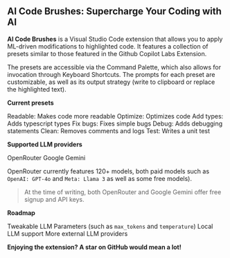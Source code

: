 ## AI Code Brushes: Supercharge Your Coding with AI

**AI Code Brushes** is a Visual Studio Code extension that allows you to apply ML-driven modifications to highlighted code. It features a collection of presets similar to those featured in the Github Copilot Labs Extension.

The presets are accessible via the Command Palette, which also allows for invocation through Keyboard Shortcuts. The prompts for each preset are customizable, as well as its output strategy (write to clipboard or replace the highlighted text).

**Current presets**

Readable: Makes code more readable
Optimize: Optimizes code
Add types: Adds typescript types
Fix bugs: Fixes simple bugs
Debug: Adds debugging statements
Clean: Removes comments and logs
Test: Writes a unit test 

**Supported LLM providers**

OpenRouter 
Google Gemini

OpenRouter currently features 120+ models, both paid models such as `OpenAI: GPT-4o` and `Meta: Llama 3` as well as some free models).

> At the time of writing, both OpenRouter and Google Gemini offer free signup and API keys.

**Roadmap**

Tweakable LLM Parameters (such as `max_tokens` and `temperature`)
Local LLM support
More external LLM providers

**Enjoying the extension? A star on GitHub would mean a lot!**
